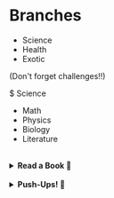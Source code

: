 # Branches
- Science
- Health
- Exotic

(Don't forget challenges!!)

$ Science
- Math
- Physics
- Biology
- Literature

<br>

<details><summary> <b>Read a Book 📖</b> </summary>
  <b>Q. Name:</b> Read a Book I <br> 
  <b>Q. Description:</b> First time, eh? <br> 
  <b>Q. Requirments:</b> Read 1 book. <br>
  <br>
  <b>Q. Name:</b> Read a Book II <br>
  <b>Q. Description:</b> Three books. It's not too hard, is it? <br>
  <b>Q. Requirments:</b> {Read a Book II}; Read 3 books. <br>
  <br>
  <b>Q. Name:</b> Read a Book III <br>
  <b>Q. Description:</b> Oh, already 6? They grow so fast! <br>
  <b>Q. Requirments:</b> {Read a Book II}; Read 6 books. <br>
  <br>
  <b>Q. Name:</b> Read a Book IV <br>
  <b>Q. Description:</b>  <br>
  <b>Q. Requirments:</b> {Read a Book III}; Read 10 books. <br>
  <br>
  <b>Q. Name:</b> Read a Book V <br>
  <b>Q. Description:</b>  <br>
  <b>Q. Requirments:</b> {Read a Book IV}; Read 15 books. <br>
  <br>
  <b>Q. Name:</b> Read a Book VI <br>
  <b>Q. Description:</b>  <br>
  <b>Q. Requirments:</b> {Read a Book V}; Read 21 books. <br>
  <br>
  <b>Q. Name:</b> Read a Book VII <br>
  <b>Q. Description:</b>  <br>
  <b>Q. Requirments:</b> {Read a Book VI}; Read 28 books. <br>
  <br>
  <b>Q. Name:</b> Read a Book VIII <br>
  <b>Q. Description:</b>  <br>
  <b>Q. Requirments:</b> {Read a Book VII}; Read 36 books. <br>
  <br>
  <b>Q. Name:</b> Read a Book IX <br>
  <b>Q. Description:</b>  <br>
  <b>Q. Requirments:</b> {Read a Book VIII}; Read 45 books. <br>
  <br>
  <b>Q. Name:</b> Read a Book X <br>
  <b>Q. Description:</b> Not too sore, are you? <br>
  <b>Q. Requirments:</b> {Read a Book IX}; Read 55 books. <br>
</details>

<br>

<details><summary> <b>Push-Ups! 🤩</b> </summary>
  <b>Q. Name:</b> Push-Ups! I <br>
  <b>Q. Description:</b> The journey of a thousand miles begins with one step. <br>
  <b>Q. Requirments:</b> Do 25 push-up. <br>
  <br>
  <details><summary> Push-Ups! II </summary>
    <b>Q. Name:</b> Push-Ups! II <br>
    <b>Q. Description:</b>  <br>
    <b>Q. Requirments:</b> {Push-Ups! I};  Do 50 push-up. <br>
    <br>
    <details><summary> Push-Ups! III </summary>
      <b>Q. Name:</b> Push-Ups! III <br>
      <b>Q. Description:</b>  <br>
      <b>Q. Requirments:</b> {Push-Ups! II};  Do 100 push-up. <br>
      <br>
      <details><summary> Push-Ups! IV </summary>
        <b>Q. Name:</b> Push-Ups! IV <br>
        <b>Q. Description:</b>  <br>
        <b>Q. Requirments:</b> {Push-Ups! III};  Do 175 push-up. <br>
        <br>
        <details><summary> Push-Ups! V </summary>
          <b>Q. Name:</b> Push-Ups! V <br>
          <b>Q. Description:</b>  <br>
          <b>Q. Requirments:</b> {Push-Ups! IV};  Do 275 push-up. <br>
          <br>
          <details><summary> Push-Ups! VI </summary>
            <b>Q. Name:</b> Push-Ups! VI <br>
            <b>Q. Description:</b>  <br>
            <b>Q. Requirments:</b> {Push-Ups! V};  Do 400 push-up. <br>
            <br>
            <details><summary> Push-Ups! VII </summary>
              <b>Q. Name:</b> Push-Ups! VII <br>
              <b>Q. Description:</b>  <br>
              <b>Q. Requirments:</b> {Push-Ups! VI};  Do 550 push-up. <br>
              <br>
              <details><summary> Push-Ups! VIII </summary>
                <b>Q. Name:</b> Push-Ups! VIII <br>
                <b>Q. Description:</b>  <br>
                <b>Q. Requirments:</b> {Push-Ups! VII};  Do 725 push-up. <br>
                <br>
                <details><summary> Push-Ups! IX </summary>
                  <b>Q. Name:</b> Push-Ups! IX <br>
                  <b>Q. Description:</b>  <br>
                  <b>Q. Requirments:</b> {Push-Ups! VIII};  Do 925 push-up. <br>
                  <br>
                  <details><summary> Push-Ups! X </summary>
                    <b>Q. Name:</b> Push-Ups! X <br>
                    <b>Q. Description:</b>  <br>
                    <b>Q. Requirments:</b> {Push-Ups! IX};  Do 1150 push-up. <br>
                  </details>
                </details>
              </details>
            </details>
          </details>
        </details>
      </details>
    </details>
  </details>
</details>

